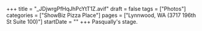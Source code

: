 +++
title = "_JDjwrgPfHqJhPcYtT1Z.avif"
draft = false
tags = ["Photos"]
categories = ["ShowBiz Pizza Place"]
pages = ["Lynnwood, WA (3717 196th St Suite 100)"]
startDate = ""
+++
Pasqually's stage.
